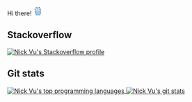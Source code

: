 <p>Hi there! <img src="dancing-gopher.gif" width="20" height="20" /></p>
<h2>
Stackoverflow
</h2>
<a href="https://stackoverflow.com/users/9201587/nick-vu?tab=profile">
<img src="https://stackoverflow.com/users/flair/9201587.png?theme=clean" alt="Nick Vu's Stackoverflow profile"/>
</a>
<h2>
Git stats
</h2>
<div>
<a href="https://github.com/vuthanhnguyen92">
  <img align="center" src="https://github-readme-stats.vercel.app/api/top-langs/?username=vuthanhnguyen92&layout=compact" style="height:180px" alt="Nick Vu's top programming languages"/>
</a>
<a href="https://github.com/vuthanhnguyen92">
  <img align="center" src="https://github-readme-stats.vercel.app/api?username=vuthanhnguyen92&count_private=true&show_icons=true&include_all_commits=true&card_width=410" style="height:180px" alt="Nick Vu's git stats"/>
</a>
</div>
